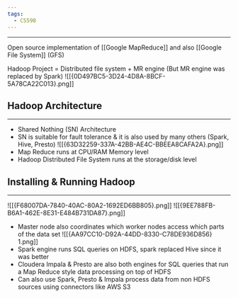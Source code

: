 ```yaml
---
tags:
  - CS598
---
```

---
Open source implementation of [[Google MapReduce]] and also [[Google File System]] (GFS)

Hadoop Project = Distributed file system + MR engine (But MR engine was replaced by Spark)
![[{0D497BC5-3D24-4D8A-8BCF-5A78CA22C013}.png]]

## Hadoop Architecture
---
- Shared Nothing (SN) Architecture
- SN is suitable for fault tolerance & it is also used by many others (Spark, Hive, Presto)
![[{63D32259-337A-42BB-AE4C-BBEEA8CAFA2A}.png]]
- Map Reduce runs at CPU/RAM Memory level
- Hadoop Distributed File System runs at the storage/disk level 
## Installing & Running Hadoop
---
![[{F68007DA-7840-40AC-80A2-1692ED6BB805}.png]]
![[{9EE788FB-B6A1-462E-8E31-E484B731DA87}.png]]
- Master node also coordinates which worker nodes access which parts of the data set
![[{AA97CC10-D92A-44DD-8330-C78DE936D856} 1.png]]
- Spark engine runs SQL queries on HDFS, spark replaced Hive since it was better 
- Cloudera Impala & Presto are also both engines for SQL queries that run a Map Reduce style data processing on top of HDFS
- Can also use Spark, Presto & Impala process data from non HDFS sources using connectors like AWS S3
